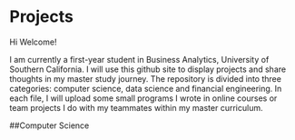 # Projects

Hi Welcome! 

I am currently a first-year student in Business Analytics, University of Southern California. I will use this github site to display projects and share thoughts in my master study journey. The repository is divided into three categories: computer science, data science and financial engineering. In each file, I will upload some small programs I wrote in online courses or  
team projects I do with my teammates within my master curriculum.

##Computer Science
